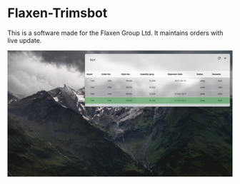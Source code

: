 # Flaxen-Trimsbot
This is a software made for the Flaxen Group Ltd. It maintains orders with live update.

![preview](https://raw.githubusercontent.com/Cratobi/Flaxen-Trimsbot/master/preview.png)
